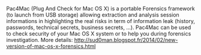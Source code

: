 Pac4Mac (Plug And Check for Mac OS X) is a portable Forensics framework (to launch from USB storage) allowing extraction and analysis session informations in highlighting the real risks in term of information leak (history, passwords, technical secrets, business secrets, ...). Pac4Mac can be used to check security of your Mac OS X system or to help you during forensics investigation.
More details: http://sud0man.blogspot.fr/2014/02/new-version-of-mac-os-x-forensics.html
